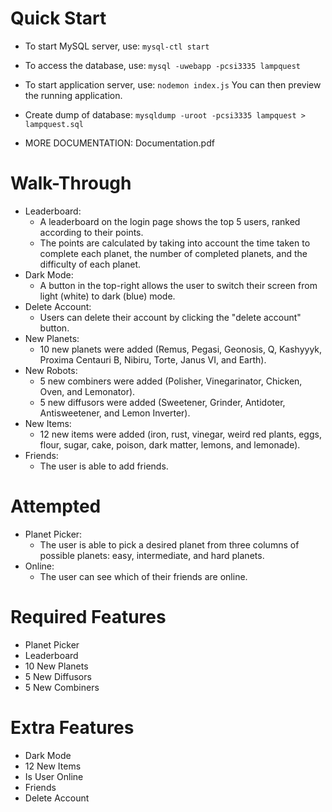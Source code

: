 # Quick Start
* To start MySQL server, use:
`mysql-ctl start`

* To access the database, use:
`mysql -uwebapp -pcsi3335 lampquest`

* To start application server, use:
`nodemon index.js`
You can then preview the running application.

* Create dump of database:
`mysqldump -uroot -pcsi3335 lampquest > lampquest.sql`

* MORE DOCUMENTATION: Documentation.pdf

# Walk-Through
* Leaderboard:
    * A leaderboard on the login page shows the top 5 users, ranked according to their points.
    * The points are calculated by taking into account the time taken to complete each planet, the number of completed planets, and the difficulty of each planet.
* Dark Mode:
    * A button in the top-right allows the user to switch their screen from light (white) to dark (blue) mode.
* Delete Account:
    * Users can delete their account by clicking the "delete account" button.
* New Planets:
    * 10 new planets were added (Remus, Pegasi, Geonosis, Q, Kashyyyk, Proxima Centauri B, Nibiru, Torte, Janus VI, and Earth).
* New Robots:
    * 5 new combiners were added (Polisher, Vinegarinator, Chicken, Oven, and Lemonator).
    * 5 new diffusors were added (Sweetener, Grinder, Antidoter, Antisweetener, and Lemon Inverter).
* New Items:
    * 12 new items were added (iron, rust, vinegar, weird red plants, eggs, flour, sugar, cake, poison, dark matter, lemons, and lemonade).
* Friends:
    * The user is able to add friends.

# Attempted
* Planet Picker:
    * The user is able to pick a desired planet from three columns of possible planets: easy, intermediate, and hard planets.
* Online:
    * The user can see which of their friends are online.

# Required Features
* Planet Picker
* Leaderboard
* 10 New Planets
* 5 New Diffusors
* 5 New Combiners

# Extra Features
* Dark Mode
* 12 New Items
* Is User Online
* Friends 
* Delete Account